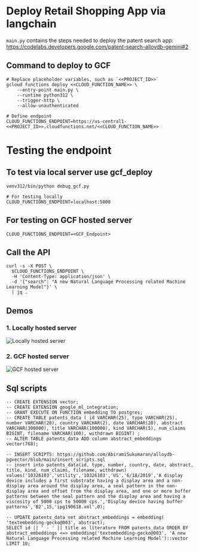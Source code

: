 # Deploy Retail Shopping App via langchain

`main.py` contains the steps needed to deploy the patent search app:
https://codelabs.developers.google.com/patent-search-alloydb-gemini#2


## Command to deploy to GCF

```
# Replace placeholder variables, such as `<<PROJECT_ID>>`
gcloud functions deploy <<CLOUD_FUNCTION_NAME>> \
    --entry-point main.py \
    --runtime python312 \
    --trigger-http \
    --allow-unauthenticated

# Define endpoint
CLOUD_FUNCTIONS_ENDPOINT=https://us-central1-<<PROJECT_ID>>.cloudfunctions.net/<<CLOUD_FUNCTION_NAME>>
```

# Testing the endpoint

## To test via local server use gcf_deploy

```
venv312/bin/python debug_gcf.py

# For testing locally
CLOUD_FUNCTIONS_ENDPOINT=localhost:5000
```

## For testing on GCF hosted server

```
CLOUD_FUNCTIONS_ENDPOINT=<GCF_Endpoint>
```

## Call the API

```
curl -s -X POST \
  $CLOUD_FUNCTIONS_ENDPOINT \
  -H 'Content-Type: application/json' \
  -d '{"search": "A new Natural Language Processing related Machine Learning Model"}' \
  | jq .
```

## Demos

### 1. Locally hosted server
![Locally hosted server](https://raw.githubusercontent.com/vishwarajanand/alloydb-pgvector/main/patent-search-Py3-langchain/demo/demo-local.png?raw=true "Locally hosted server")

### 2. GCF hosted server
![GCF hosted server](https://raw.githubusercontent.com/vishwarajanand/alloydb-pgvector/main/patent-search-Py3-langchain/demo/demo-hosted.png?raw=true "GCF hosted server")

## Sql scripts

```
-- CREATE EXTENSION vector;
-- CREATE EXTENSION google_ml_integration;
-- GRANT EXECUTE ON FUNCTION embedding TO postgres;
-- CREATE TABLE patents_data ( id VARCHAR(25), type VARCHAR(25), number VARCHAR(20), country VARCHAR(2), date VARCHAR(20), abstract VARCHAR(300000), title VARCHAR(100000), kind VARCHAR(5), num_claims BIGINT, filename VARCHAR(100), withdrawn BIGINT) ;
-- ALTER TABLE patents_data ADD column abstract_embeddings vector(768);

-- INSERT SCRIPTS: https://github.com/AbiramiSukumaran/alloydb-pgvector/blob/main/insert_scripts.sql
-- insert into patents_data(id, type, number, country, date, abstract, title, kind, num_claims, filename, withdrawn) values('10326103','utility','10326103','US','6/18/2019','A display device includes a first substrate having a display area and a non-display area around the display area, a seal pattern in the non-display area and offset from the display area, and one or more buffer patterns between the seal pattern and the display area and having a viscosity of 5000 cps to 50000 cps.','Display device having buffer patterns','B2',15,'ipg190618.xml',0);

-- UPDATE patents_data set abstract_embeddings = embedding( 'textembedding-gecko@003', abstract);
SELECT id || ' - ' || title as literature FROM patents_data ORDER BY abstract_embeddings <=> embedding('textembedding-gecko@003', 'A new Natural Language Processing related Machine Learning Model')::vector LIMIT 10;
```
